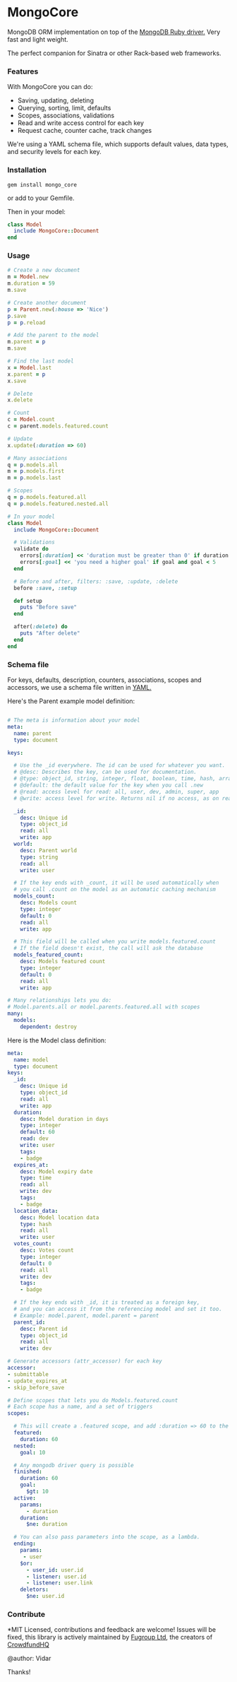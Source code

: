 # MongoCore
MongoDB ORM implementation on top of the [MongoDB Ruby driver.](https://docs.mongodb.com/ruby-driver/master/quick-start/) Very fast and light weight.

The perfect companion for Sinatra or other Rack-based web frameworks.

### Features
With MongoCore you can do:

* Saving, updating, deleting
* Querying, sorting, limit, defaults
* Scopes, associations, validations
* Read and write access control for each key
* Request cache, counter cache, track changes

We're using a YAML schema file, which supports default values, data types, and security levels for each key.

### Installation
```
gem install mongo_core
```
or add to your Gemfile.

Then in your model:
```ruby
class Model
  include MongoCore::Document
end
```

### Usage

```ruby
# Create a new document
m = Model.new
m.duration = 59
m.save

# Create another document
p = Parent.new(:house => 'Nice')
p.save
p = p.reload

# Add the parent to the model
m.parent = p
m.save

# Find the last model
x = Model.last
x.parent = p
x.save

# Delete
x.delete

# Count
c = Model.count
c = parent.models.featured.count

# Update
x.update(:duration => 60)

# Many associations
q = p.models.all
m = p.models.first
m = p.models.last

# Scopes
q = p.models.featured.all
q = p.models.featured.nested.all

# In your model
class Model
  include MongoCore::Document

  # Validations
  validate do
    errors[:duration] << 'duration must be greater than 0' if duration and duration < 1
    errors[:goal] << 'you need a higher goal' if goal and goal < 5
  end

  # Before and after, filters: :save, :update, :delete
  before :save, :setup

  def setup
    puts "Before save"
  end

  after(:delete) do
    puts "After delete"
  end
end
```

### Schema file
For keys, defaults, description, counters, associations, scopes and accessors, we use a schema file written in [YAML.](http://yaml.org)

Here's the Parent example model definition:
```yml

# The meta is information about your model
meta:
  name: parent
  type: document

keys:

  # Use the _id everywhere. The id can be used for whatever you want.
  # @desc: Describes the key, can be used for documentation.
  # @type: object_id, string, integer, float, boolean, time, hash, array, converts automatically (strict typing)
  # @default: the default value for the key when you call .new
  # @read: access level for read: all, user, dev, admin, super, app
  # @write: access level for write. Returns nil if no access, as on read

  _id:
    desc: Unique id
    type: object_id
    read: all
    write: app
  world:
    desc: Parent world
    type: string
    read: all
    write: user

  # If the key ends with _count, it will be used automatically when
  # you call .count on the model as an automatic caching mechanism
  models_count:
    desc: Models count
    type: integer
    default: 0
    read: all
    write: app

  # This field will be called when you write models.featured.count
  # If the field doesn't exist, the call will ask the database
  models_featured_count:
    desc: Models featured count
    type: integer
    default: 0
    read: all
    write: app

# Many relationships lets you do:
# Model.parents.all or model.parents.featured.all with scopes
many:
  models:
    dependent: destroy
```

Here is the Model class definition:

```yml
meta:
  name: model
  type: document
keys:
  _id:
    desc: Unique id
    type: object_id
    read: all
    write: app
  duration:
    desc: Model duration in days
    type: integer
    default: 60
    read: dev
    write: user
    tags:
    - badge
  expires_at:
    desc: Model expiry date
    type: time
    read: all
    write: dev
    tags:
    - badge
  location_data:
    desc: Model location data
    type: hash
    read: all
    write: user
  votes_count:
    desc: Votes count
    type: integer
    default: 0
    read: all
    write: dev
    tags:
    - badge

  # If the key ends with _id, it is treated as a foreign key,
  # and you can access it from the referencing model and set it too.
  # Example: model.parent, model.parent = parent
  parent_id:
    desc: Parent id
    type: object_id
    read: all
    write: dev

# Generate accessors (attr_accessor) for each key
accessor:
- submittable
- update_expires_at
- skip_before_save

# Define scopes that lets you do Models.featured.count
# Each scope has a name, and a set of triggers
scopes:

  # This will create a .featured scope, and add :duration => 60 to the query.
  featured:
    duration: 60
  nested:
    goal: 10

  # Any mongodb driver query is possible
  finished:
    duration: 60
    goal:
      $gt: 10
  active:
    params:
      - duration
    duration:
      $ne: duration

  # You can also pass parameters into the scope, as a lambda.
  ending:
    params:
     - user
    $or:
      - user_id: user.id
      - listener: user.id
      - listener: user.link
    deletors:
      $ne: user.id
```

### Contribute

*MIT Licensed, contributions and feedback are welcome! Issues will be fixed, this library is actively maintained by [Fugroup Ltd](http://www.fugroup.net), the creators of [CrowdfundHQ](https://crowdfundhq.com)

@author: Vidar

Thanks!
